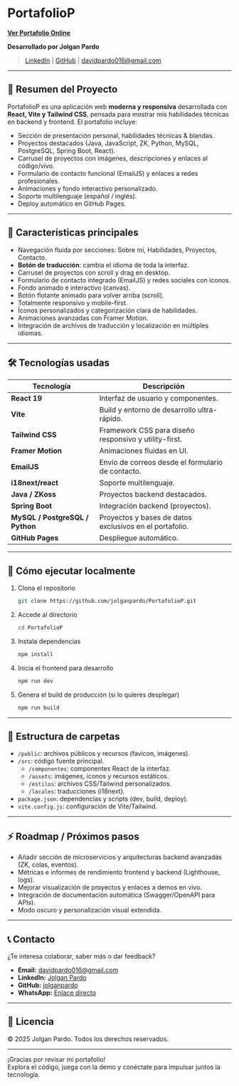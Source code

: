 # PortafolioP

**[Ver Portafolio Online](https://jolganpardo.github.io/PortafolioP/)**

**Desarrollado por Jolgan Pardo**  
>[LinkedIn](https://www.linkedin.com/in/jolgan-pardo-429a422a7/) | [GitHub](https://github.com/jolganpardo) | davidpardo016@gmail.com
---

## 🧾 Resumen del Proyecto

PortafolioP es una aplicación web **moderna y responsiva** desarrollada con **React, Vite y Tailwind CSS**, pensada para mostrar mis habilidades técnicas en backend y frontend. El portafolio incluye:
- Sección de presentación personal, habilidades técnicas & blandas.
- Proyectos destacados (Java, JavaScript, ZK, Python, MySQL, PostgreSQL, Spring Boot, React).
- Carrusel de proyectos con imágenes, descripciones y enlaces al código/vivo.
- Formulario de contacto funcional (EmailJS) y enlaces a redes profesionales.
- Animaciones y fondo interactivo personalizado.
- Soporte multilenguaje (español / inglés).
- Deploy automático en GitHub Pages.

---

## 🎯 Características principales

- Navegación fluida por secciones: Sobre mí, Habilidades, Proyectos, Contacto.
- **Botón de traducción**: cambia el idioma de toda la interfaz.
- Carrusel de proyectos con scroll y drag en desktop.
- Formulario de contacto integrado (EmailJS) y redes sociales con íconos.
- Fondo animado e interactivo (canvas).
- Botón flotante animado para volver arriba (scroll).
- Totalmente responsivo y mobile-first.
- Íconos personalizados y categorización clara de habilidades.
- Animaciones avanzadas con Framer Motion.
- Integración de archivos de traducción y localización en múltiples idiomas.

---

## 🛠️ Tecnologías usadas

| Tecnología         | Descripción                                                                      |
|--------------------|----------------------------------------------------------------------------------|
| **React 19**       | Interfaz de usuario y componentes.                                               |
| **Vite**           | Build y entorno de desarrollo ultra-rápido.                                      |
| **Tailwind CSS**   | Framework CSS para diseño responsivo y utility-first.                            |
| **Framer Motion**  | Animaciones fluidas en UI.                                                       |
| **EmailJS**        | Envío de correos desde el formulario de contacto.                                |
| **i18next/react**  | Soporte multilenguaje.                                                           |
| **Java / ZKoss**   | Proyectos backend destacados.                                                    |
| **Spring Boot**    | Integración backend (proyectos).                                                 |
| **MySQL / PostgreSQL / Python** | Proyectos y bases de datos exclusivos en el portafolio.              |
| **GitHub Pages**   | Despliegue automático.                                                           |

---

## 🚀 Cómo ejecutar localmente

1. Clona el repositorio

   ```bash
   git clone https://github.com/jolganpardo/PortafolioP.git
   ```
2. Accede al directorio

   ```bash
   cd PortafolioP
   ```
3. Instala dependencias

   ```bash
   npm install
   ```
4. Inicia el frontend para desarrollo

   ```bash
   npm run dev
   ```
5. Genera el build de producción (si lo quieres desplegar)

   ```bash
   npm run build
   ```

---

## 📂 Estructura de carpetas

- `/public`: archivos públicos y recursos (favicon, imágenes).
- `/src`: código fuente principal.
  - `/componentes`: componentes React de la interfaz.
  - `/assets`: imágenes, íconos y recursos estáticos.
  - `/estilos`: archivos CSS/Tailwind personalizados.
  - `/locales`: traducciones (i18next).
- `package.json`: dependencias y scripts (dev, build, deploy).
- `vite.config.js`: configuración de Vite/Tailwind.

---

## ⚡ Roadmap / Próximos pasos

- Añadir sección de microservicios y arquitecturas backend avanzadas (ZK, colas, eventos).
- Métricas e informes de rendimiento frontend y backend (Lighthouse, logs).
- Mejorar visualización de proyectos y enlaces a demos en vivo.
- Integración de documentación automática (Swagger/OpenAPI para APIs).
- Modo oscuro y personalización visual extendida.

---

## 📞 Contacto

¿Te interesa colaborar, saber más o dar feedback?
- **Email:** davidpardo016@gmail.com
- **LinkedIn:** [Jolgan Pardo](https://www.linkedin.com/in/jolgan-pardo-429a422a7/)
- **GitHub:** [jolganpardo](https://github.com/jolganpardo)
- **WhatsApp:** [Enlace directo](https://wa.me/573124209860)

---

## 🔏 Licencia

© 2025 Jolgan Pardo. Todos los derechos reservados.

---

¡Gracias por revisar mi portafolio!  
Explora el código, juega con la demo y conéctate para impulsar juntos la tecnología.
